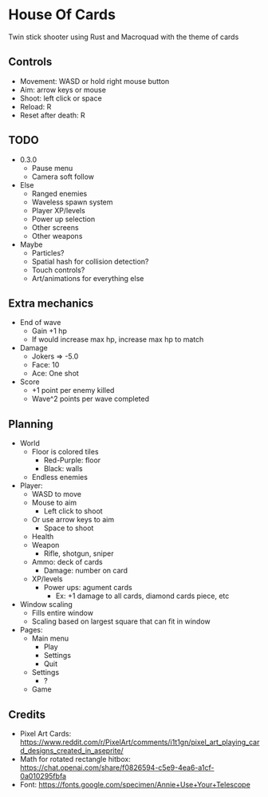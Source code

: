 # House Of Cards

Twin stick shooter using Rust and Macroquad with the theme of cards

## Controls

- Movement: WASD or hold right mouse button
- Aim: arrow keys or mouse
- Shoot: left click or space
- Reload: R
- Reset after death: R

## TODO

- 0.3.0
    - Pause menu
	- Camera soft follow
- Else
	- Ranged enemies
    - Waveless spawn system
	- Player XP/levels
	- Power up selection
	- Other screens
    - Other weapons
- Maybe
	- Particles?
	- Spatial hash for collision detection?
	- Touch controls?
    - Art/animations for everything else

## Extra mechanics

- End of wave
    - Gain +1 hp
	- If would increase max hp, increase max hp to match
- Damage
    - Jokers => -5.0
    - Face: 10
    - Ace: One shot
- Score
	- +1 point per enemy killed
	- Wave^2 points per wave completed

## Planning

- World
	- Floor is colored tiles
		- Red-Purple: floor
		- Black: walls
	- Endless enemies
- Player:
	- WASD to move
	- Mouse to aim
		- Left click to shoot
	- Or use arrow keys to aim
		- Space to shoot
	- Health
	- Weapon
		- Rifle, shotgun, sniper
	- Ammo: deck of cards
		- Damage: number on card
	- XP/levels
		- Power ups: agument cards
			- Ex: +1 damage to all cards, diamond cards piece, etc
- Window scaling
	- Fills entire window
	- Scaling based on largest square that can fit in window
- Pages:
	- Main menu
		- Play
		- Settings
		- Quit
	- Settings
		- ?
	- Game

## Credits

- Pixel Art Cards: https://www.reddit.com/r/PixelArt/comments/i1t1gn/pixel_art_playing_card_designs_created_in_aseprite/
- Math for rotated rectangle hitbox: https://chat.openai.com/share/f0826594-c5e9-4ea6-a1cf-0a010295fbfa
- Font: https://fonts.google.com/specimen/Annie+Use+Your+Telescope
